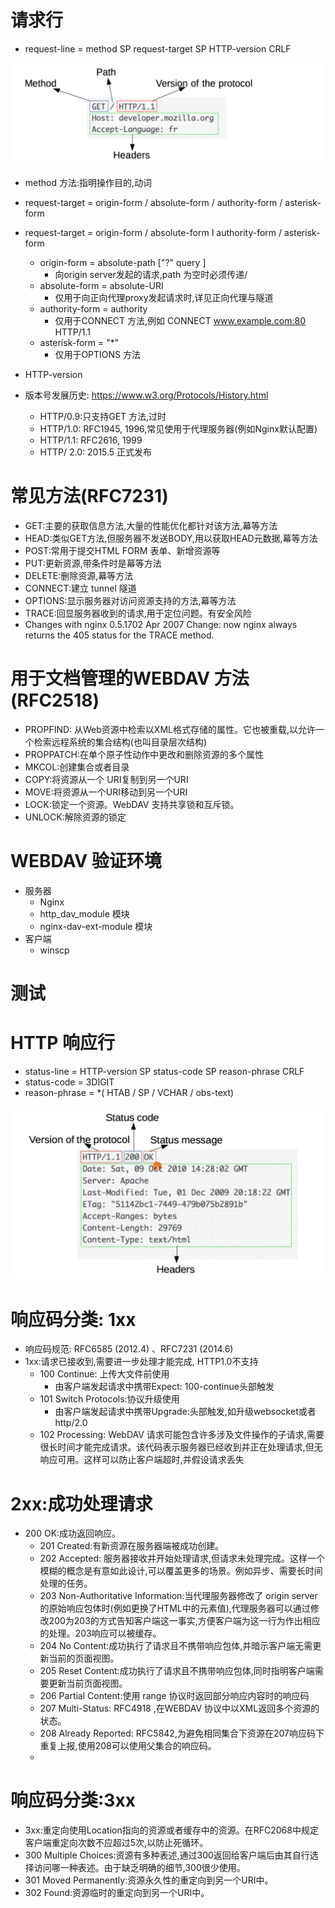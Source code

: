 # 请求行

- request-line = method SP request-target SP HTTP-version CRLF

![image-20220405164350711](images/image-20220405164350711.png)

- method 方法:指明操作目的,动词
- request-target = origin-form / absolute-form / authority-form / asterisk-form
- request-target = origin-form / absolute-form I authority-form / asterisk-form
  - origin-form = absolute-path ["?" query ]
    - 向origin server发起的请求,path 为空时必须传递/
  - absolute-form = absolute-URI
    - 仅用于向正向代理proxy发起请求时,详见正向代理与隧道
  - authority-form = authority
    - 仅用于CONNECT 方法,例如 CONNECT www.example.com:80 HTTP/1.1
  - asterisk-form = "*"
    - 仅用于OPTIONS 方法

- HTTP-version 
- 版本号发展历史: https://www.w3.org/Protocols/History.html
  - HTTP/0.9:只支持GET 方法,过时
  - HTTP/1.0: RFC1945, 1996,常见使用于代理服务器(例如Nginx默认配置)
  - HTTP/1.1: RFC2616, 1999
  - HTTP/ 2.0: 2015.5 正式发布

# 常见方法(RFC7231)

- GET:主要的获取信息方法,大量的性能优化都针对该方法,幕等方法
- HEAD:类似GET方法,但服务器不发送BODY,用以获取HEAD元数据,幕等方法
- POST:常用于提交HTML FORM 表单、新增资源等
- PUT:更新资源,带条件时是幕等方法
- DELETE:删除资源,幕等方法
- CONNECT:建立 tunnel 隧道
- OPTIONS:显示服务器对访问资源支持的方法,幕等方法
- TRACE:回显服务器收到的请求,用于定位问题。有安全风险
- Changes with nginx 0.5.1702 Apr 2007 Change: now nginx always returns the 405 status for the TRACE method.

# 用于文档管理的WEBDAV 方法(RFC2518)

- PROPFIND: 从Web资源中检索以XML格式存储的属性。它也被重载,以允许一个检索远程系统的集合结构(也叫目录层次结构)
- PROPPATCH:在单个原子性动作中更改和删除资源的多个属性
- MKCOL:创建集合或者目录
- COPY:将资源从一个 URI复制到另一个URI
- MOVE:将资源从一个URI移动到另一个URI
- LOCK:锁定一个资源。WebDAV 支持共享锁和互斥锁。
- UNLOCK:解除资源的锁定

# WEBDAV 验证环境

- 服务器
  - Nginx
  - http_dav_module 模块
  - nginx-dav-ext-module 模块
- 客户端
  - winscp

# 测试





# HTTP 响应行

- status-line = HTTP-version SP status-code SP reason-phrase CRLF
- status-code = 3DIGIT
- reason-phrase = *( HTAB / SP / VCHAR / obs-text)

![image-20220405183222598](images/image-20220405183222598.png)

# 响应码分类: 1xx

- 响应码规范: RFC6585 (2012.4) 、RFC7231 (2014.6)
- 1xx:请求已接收到,需要进一步处理才能完成, HTTP1.0不支持
  - 100 Continue: 上传大文件前使用
    - 由客户端发起请求中携带Expect: 100-continue头部触发
  - 101 Switch Protocols:协议升级使用
    - 由客户端发起请求中携带Upgrade:头部触发,如升级websocket或者http/2.0
  - 102 Processing: WebDAV 请求可能包含许多涉及文件操作的子请求,需要很长时间才能完成请求。该代码表示服务器已经收到并正在处理请求,但无响应可用。这样可以防止客户端超时,并假设请求丢失

# 2xx:成功处理请求

- 200 OK:成功返回响应。
  - 201 Created:有新资源在服务器端被成功创建。
  - 202 Accepted: 服务器接收并开始处理请求,但请求未处理完成。这样一个模糊的概念是有意如此设计,可以覆盖更多的场景。例如异步、需要长时间处理的任务。
  - 203 Non-Authoritative Information:当代理服务器修改了 origin server的原始响应包体时(例如更换了HTML中的元素值),代理服务器可以通过修改200为203的方式告知客户端这一事实,方便客户端为这一行为作出相应的处理。203响应可以被缓存。
  - 204 No Content:成功执行了请求且不携带响应包体,并暗示客户端无需更新当前的页面视图。
  - 205 Reset Content:成功执行了请求且不携带响应包体,同时指明客户端需要更新当前页面视图。
  - 206 Partial Content:使用 range 协议时返回部分响应内容时的响应码 
  - 207 Multi-Status: RFC4918 ,在WEBDAV 协议中以XML返回多个资源的状态。
  - 208 Already Reported: RFC5842,为避免相同集合下资源在207响应码下重复上报,使用208可以使用父集合的响应码。
  - 

# 响应码分类:3xx

- 3xx:重定向使用Location指向的资源或者缓存中的资源。在RFC2068中规定客户端重定向次数不应超过5次,以防止死循环。
- 300 Multiple Choices:资源有多种表述,通过300返回给客户端后由其自行选择访问哪一种表述。由于缺乏明确的细节,300很少使用。
- 301 Moved Permanently:资源永久性的重定向到另一个URI中。
- 302 Found:资源临时的重定向到另一个URI中。






















